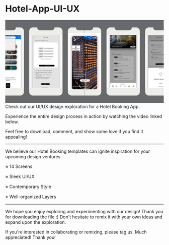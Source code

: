 # Hotel-App-UI-UX
![logo](https://github.com/mdalvihasanemon/Hotel-App-UI-UX/blob/main/Green%20Red%20Festive%20Elegant%20Christmas%20Online%20Shop%20Sale%20Facebook%20Ad.png)
Check out our UI/UX design exploration for a Hotel Booking App.



Experience the entire design process in action by watching the video linked below.



Feel free to download, comment, and show some love if you find it appealing!



------



We believe our Hotel Booking templates can ignite inspiration for your upcoming design ventures.



⭐︎ 14 Screens



⭐︎ Sleek UI/UX



⭐︎ Contemporary Style



⭐︎ Well-organized Layers



------



We hope you enjoy exploring and experimenting with our design! Thank you for downloading the file :) Don't hesitate to remix it with your own ideas and expand upon the exploration.



If you're interested in collaborating or remixing, please tag us. Much appreciated! Thank you!
